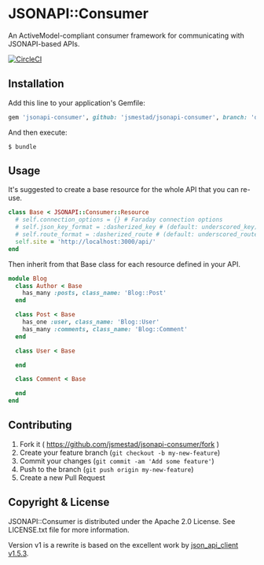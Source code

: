 # JSONAPI::Consumer

An ActiveModel-compliant consumer framework for communicating with JSONAPI-based APIs.

[![CircleCI](https://circleci.com/gh/jsmestad/jsonapi-consumer.svg?style=svg)](https://circleci.com/gh/jsmestad/jsonapi-consumer)


## Installation

Add this line to your application's Gemfile:

```ruby
gem 'jsonapi-consumer', github: 'jsmestad/jsonapi-consumer', branch: 'develop'
```

And then execute:

    $ bundle

## Usage

It's suggested to create a base resource for the whole API that you can re-use.

```ruby
class Base < JSONAPI::Consumer::Resource
  # self.connection_options = {} # Faraday connection options
  # self.json_key_format = :dasherized_key # (default: underscored_key)
  # self.route_format = :dasherized_route # (default: underscored_route)
  self.site = 'http://localhost:3000/api/'
end
```

Then inherit from that Base class for each resource defined in your API.

```ruby
module Blog
  class Author < Base
    has_many :posts, class_name: 'Blog::Post'
  end

  class Post < Base
    has_one :user, class_name: 'Blog::User'
    has_many :comments, class_name: 'Blog::Comment'
  end

  class User < Base

  end

  class Comment < Base

  end
end
```


## Contributing

1. Fork it ( https://github.com/jsmestad/jsonapi-consumer/fork )
2. Create your feature branch (`git checkout -b my-new-feature`)
3. Commit your changes (`git commit -am 'Add some feature'`)
4. Push to the branch (`git push origin my-new-feature`)
5. Create a new Pull Request

## Copyright & License

JSONAPI::Consumer is distributed under the Apache 2.0 License. See LICENSE.txt file for more information.

Version v1 is a rewrite is based on the excellent work by [json_api_client](https://github.com/chingor13/json_api_client) [v1.5.3](https://github.com/chingor13/json_api_client/tree/v1.5.3).
